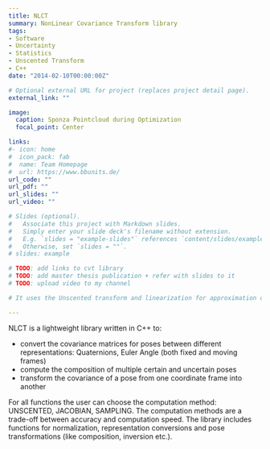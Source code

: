 ```yaml
---
title: NLCT
summary: NonLinear Covariance Transform library
tags:
- Software
- Uncertainty
- Statistics
- Unscented Transform
- C++
date: "2014-02-10T00:00:00Z"

# Optional external URL for project (replaces project detail page).
external_link: ""

image:
  caption: Sponza Pointcloud during Optimization
  focal_point: Center

links:
#- icon: home
#  icon_pack: fab
#  name: Team Homepage
#  url: https://www.bbunits.de/
url_code: ""
url_pdf: ""
url_slides: ""
url_video: ""

# Slides (optional).
#   Associate this project with Markdown slides.
#   Simply enter your slide deck's filename without extension.
#   E.g. `slides = "example-slides"` references `content/slides/example-slides.md`.
#   Otherwise, set `slides = ""`.
# slides: example

# TODO: add links to cvt library
# TODO: add master thesis publication + refer with slides to it
# TODO: upload video to my channel

# It uses the Unscented transform and linearization for approximation of non-linear covariance transformations.

---
```


NLCT is a lightweight library written in C++ to:

* convert the covariance matrices for poses between different representations: Quaternions, Euler Angle (both fixed and moving frames)
* compute the composition of multiple certain and uncertain poses
* transform the covariance of a pose from one coordinate frame into another

For all functions the user can choose the computation method: UNSCENTED, JACOBIAN, SAMPLING. The computation methods are a trade-off between accuracy and computation speed. The library includes functions for normalization, representation conversions and pose transformations (like composition, inversion etc.).



